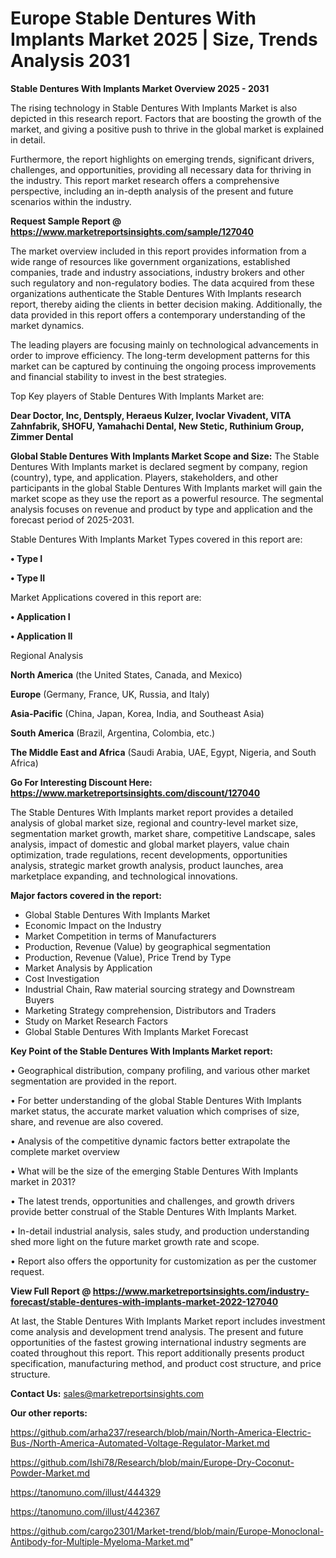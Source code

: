 # Europe Stable Dentures With Implants Market 2025 | Size, Trends Analysis 2031

<Strong> Stable Dentures With Implants Market Overview 2025 - 2031</strong>

The rising technology in Stable Dentures With Implants Market is also depicted in this research report. Factors that are boosting the growth of the market, and giving a positive push to thrive in the global market is explained in detail.

Furthermore, the report highlights on emerging trends, significant drivers, challenges, and opportunities, providing all necessary data for thriving in the industry. This report market research offers a comprehensive perspective, including an in-depth analysis of the present and future scenarios within the industry.

<strong>Request Sample Report @ <a href=https://www.marketreportsinsights.com/sample/127040>https://www.marketreportsinsights.com/sample/127040</a></strong>

The market overview included in this report provides information from a wide range of resources like government organizations, established companies, trade and industry associations, industry brokers and other such regulatory and non-regulatory bodies. The data acquired from these organizations authenticate the Stable Dentures With Implants research report, thereby aiding the clients in better decision making. Additionally, the data provided in this report offers a contemporary understanding of the market dynamics.

The leading players are focusing mainly on technological advancements in order to improve efficiency. The long-term development patterns for this market can be captured by continuing the ongoing process improvements and financial stability to invest in the best strategies.

Top Key players of Stable Dentures With Implants Market are:

<strong>Dear Doctor, Inc, Dentsply, Heraeus Kulzer, Ivoclar Vivadent, VITA Zahnfabrik, SHOFU, Yamahachi Dental, New Stetic, Ruthinium Group, Zimmer Dental</strong>

<strong><b>Global Stable Dentures With Implants Market Scope and Size:</b></strong>
The Stable Dentures With Implants market is declared segment by company, region (country), type, and application. Players, stakeholders, and other participants in the global Stable Dentures With Implants market will gain the market scope as they use the report as a powerful resource. The segmental analysis focuses on revenue and product by type and application and the forecast period of 2025-2031.

Stable Dentures With Implants Market Types covered in this report are:

<strong>• Type I

• Type II</strong>

Market Applications covered in this report are:

<strong>• Application I

• Application II</strong> 

Regional Analysis

<strong>North America</strong> (the United States, Canada, and Mexico)

<strong>Europe</strong> (Germany, France, UK, Russia, and Italy)

<strong>Asia-Pacific</strong> (China, Japan, Korea, India, and Southeast Asia)

<strong>South America</strong> (Brazil, Argentina, Colombia, etc.)

<strong>The Middle East and Africa</strong> (Saudi Arabia, UAE, Egypt, Nigeria, and South Africa)

<strong>Go For Interesting Discount Here: <a href=https://www.marketreportsinsights.com/discount/127040>https://www.marketreportsinsights.com/discount/127040</a></strong>

The Stable Dentures With Implants market report provides a detailed analysis of global market size, regional and country-level market size, segmentation market growth, market share, competitive Landscape, sales analysis, impact of domestic and global market players, value chain optimization, trade regulations, recent developments, opportunities analysis, strategic market growth analysis, product launches, area marketplace expanding, and technological innovations.

<strong><b>Major factors covered in the report:</b></strong>
<ul>
  <li>Global Stable Dentures With Implants Market </li>
  <li>Economic Impact on the Industry</li>
  <li>Market Competition in terms of Manufacturers</li>
  <li>Production, Revenue (Value) by geographical segmentation</li>
  <li>Production, Revenue (Value), Price Trend by Type</li>
  <li>Market Analysis by Application</li>
  <li>Cost Investigation</li>
  <li>Industrial Chain, Raw material sourcing strategy and Downstream Buyers</li>
  <li>Marketing Strategy comprehension, Distributors and Traders</li>
  <li>Study on Market Research Factors</li>
  <li>Global Stable Dentures With Implants Market Forecast</li>
</ul>

<strong><b>Key Point of the Stable Dentures With Implants Market report:</b></strong>

• Geographical distribution, company profiling, and various other market segmentation are provided in the report.

• For better understanding of the global Stable Dentures With Implants market status, the accurate market valuation which comprises of size, share, and revenue are also covered.

• Analysis of the competitive dynamic factors better extrapolate the complete market overview

• What will be the size of the emerging Stable Dentures With Implants market in 2031?

• The latest trends, opportunities and challenges, and growth drivers provide better construal of the Stable Dentures With Implants Market.

• In-detail industrial analysis, sales study, and production understanding shed more light on the future market growth rate and scope.

• Report also offers the opportunity for customization as per the customer request.

<strong><b>View Full Report @ <a href=https://www.marketreportsinsights.com/industry-forecast/stable-dentures-with-implants-market-2022-127040>https://www.marketreportsinsights.com/industry-forecast/stable-dentures-with-implants-market-2022-127040</a></b></strong>


At last, the Stable Dentures With Implants Market report includes investment come analysis and development trend analysis. The present and future opportunities of the fastest growing international industry segments are coated throughout this report. This report additionally presents product specification, manufacturing method, and product cost structure, and price structure.

<strong>Contact Us:</strong>
sales@marketreportsinsights.com

<strong>Our other reports:</strong>

<a href=https://github.com/arha237/research/blob/main/North-America-Electric-Bus-/North-America-Automated-Voltage-Regulator-Market.md>https://github.com/arha237/research/blob/main/North-America-Electric-Bus-/North-America-Automated-Voltage-Regulator-Market.md</a>

<a href=https://github.com/Ishi78/Research/blob/main/Europe-Dry-Coconut-Powder-Market.md>https://github.com/Ishi78/Research/blob/main/Europe-Dry-Coconut-Powder-Market.md</a>

<a href=https://tanomuno.com/illust/444329>https://tanomuno.com/illust/444329</a>

<a href=https://tanomuno.com/illust/442367>https://tanomuno.com/illust/442367</a>

<a href=https://github.com/cargo2301/Market-trend/blob/main/Europe-Monoclonal-Antibody-for-Multiple-Myeloma-Market.md>https://github.com/cargo2301/Market-trend/blob/main/Europe-Monoclonal-Antibody-for-Multiple-Myeloma-Market.md</a>"
